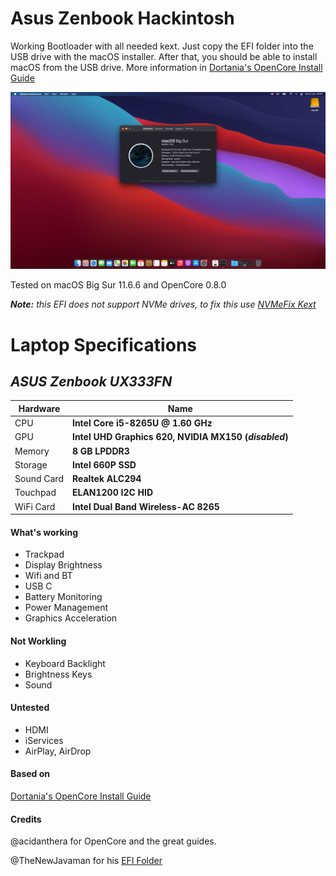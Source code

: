 # Asus Zenbook Hackintosh
Working Bootloader with all needed kext. Just copy the EFI folder into the USB drive with the macOS installer. After that, you should be able to  install macOS from the USB drive. More information in [Dortania's OpenCore Install Guide](https://dortania.github.io/OpenCore-Install-Guide/)

![Screenshot](/screenshot.png?raw=true)

Tested on macOS Big Sur 11.6.6 and OpenCore 0.8.0

***Note:** this EFI does not support NVMe drives, to fix this use [NVMeFix Kext](https://github.com/acidanthera/NVMeFix)*

# Laptop Specifications

## *ASUS Zenbook UX333FN*
| Hardware                 | Name                                                     |
| ----------- | ----------------------------|
| CPU            | **Intel Core i5-8265U @ 1.60 GHz** |
| GPU    | **Intel UHD Graphics 620, NVIDIA MX150 (*disabled*)** |
| Memory | **8 GB LPDDR3** |
| Storage | **Intel 660P SSD** |
| Sound Card     | **Realtek ALC294** |
| Touchpad     | **ELAN1200 I2C HID** |
| WiFi Card     | **Intel Dual Band Wireless-AC 8265** |

#### What's working

- Trackpad
- Display Brightness
- Wifi and BT
- USB C
- Battery Monitoring
- Power Management
- Graphics Acceleration

#### Not Workling

- Keyboard Backlight
- Brightness Keys
- Sound

#### Untested

- HDMI
- iServices
- AirPlay, AirDrop

#### Based on
 [Dortania's OpenCore Install Guide](https://dortania.github.io/OpenCore-Install-Guide/)

#### Credits

@acidanthera for OpenCore and the great guides.

@TheNewJavaman for his [EFI Folder](https://github.com/TheNewJavaman/asus-zenbook-ux433fn-hackintosh-opencore-efi)
